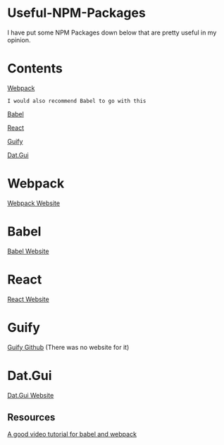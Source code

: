 # Useful-NPM-Packages
I have put some NPM Packages down below that are pretty useful in my opinion. 

# Contents
  [Webpack](https://github.com/LightLordYT/Useful-NPM-Packages/blob/main/README.md#webpack)
  
    I would also recommend Babel to go with this
    
  [Babel](https://github.com/LightLordYT/Useful-NPM-Packages/blob/main/README.md#babel)
  
  [React](https://github.com/LightLordYT/Useful-NPM-Packages/blob/main/README.md#react)
  
  [Guify](https://github.com/LightLordYT/Useful-NPM-Packages/blob/main/README.md#guify)
  
  [Dat.Gui](https://github.com/LightLordYT/Useful-NPM-Packages/blob/main/README.md#dat.gui)
  
 
 # Webpack
 
  [Webpack Website](https://webpack.js.org/guides/getting-started/)
  
  # Babel
 
  [Babel Website](https://babeljs.io/)    
  
 # React
 
  [React Website](https://reactjs.org/)
 
 # Guify
 
  [Guify Github]() (There was no website for it)
 
 # Dat.Gui
 
  [Dat.Gui Website]()
  
 ## Resources
 
  [A good video tutorial for babel and webpack](https://www.youtube.com/watch?v=iWUR04B42Hc)
 
